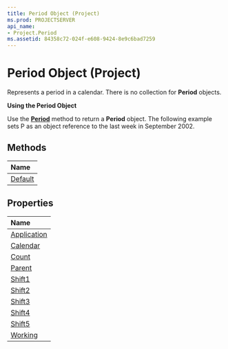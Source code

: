 ```yaml
---
title: Period Object (Project)
ms.prod: PROJECTSERVER
api_name:
- Project.Period
ms.assetid: 84358c72-024f-e608-9424-8e9c6bad7259
---
```



# Period Object (Project)


 

Represents a period in a calendar. There is no collection for  **Period** objects.
 
 **Using the Period Object**
 
Use the  **[Period](calendar-period-method-project.md)** method to return a **Period** object. The following example sets P as an object reference to the last week in September 2002.
 

## Methods



|**Name**|
|:-----|
|[Default](period-default-method-project.md)|

## Properties



|**Name**|
|:-----|
|[Application](period-application-property-project.md)|
|[Calendar](period-calendar-property-project.md)|
|[Count](period-count-property-project.md)|
|[Parent](period-parent-property-project.md)|
|[Shift1](period-shift1-property-project.md)|
|[Shift2](period-shift2-property-project.md)|
|[Shift3](period-shift3-property-project.md)|
|[Shift4](period-shift4-property-project.md)|
|[Shift5](period-shift5-property-project.md)|
|[Working](period-working-property-project.md)|

